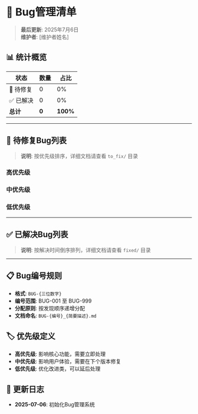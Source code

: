 # 🐛 Bug管理清单

> **最后更新**: 2025年7月6日  
> **维护者**: [维护者姓名]

## 📊 统计概览

| 状态 | 数量 | 占比 |
|------|------|------|
| 🔴 待修复 | 0 | 0% |
| ✅ 已解决 | 0 | 0% |
| **总计** | **0** | **100%** |

---

## 🔴 待修复Bug列表

> **说明**: 按优先级排序，详细文档请查看 `to_fix/` 目录

### 高优先级

<!-- 格式示例：
- **BUG-001** [高DPI缩放问题] - 界面元素在高DPI显示器上显示异常
  - **发现日期**: 2025-07-01
  - **影响程度**: 中等
  - **详细文档**: [to_fix/BUG-001_高DPI缩放问题.md](to_fix/BUG-001_高DPI缩放问题.md)
-->

### 中优先级

### 低优先级

---

## ✅ 已解决Bug列表

> **说明**: 按解决时间倒序排列，详细文档请查看 `fixed/` 目录

<!-- 格式示例：
- **BUG-002** [文件编码错误] - 处理GBK文件时出现乱码 *(已解决)*
  - **发现日期**: 2025-06-15
  - **解决日期**: 2025-06-20
  - **解决方案**: 增加编码自动检测功能
  - **详细文档**: [fixed/BUG-002_文件编码错误.md](fixed/BUG-002_文件编码错误.md)
-->

---

## 📋 Bug编号规则

- **格式**: `BUG-{三位数字}`
- **编号范围**: BUG-001 至 BUG-999
- **分配原则**: 按发现顺序递增分配
- **文档命名**: `BUG-{编号}_{简要描述}.md`

## 🏷️ 优先级定义

- **高优先级**: 影响核心功能，需要立即处理
- **中优先级**: 影响用户体验，需要在下个版本修复
- **低优先级**: 优化改进类，可以延后处理

## 📝 更新日志

- **2025-07-06**: 初始化Bug管理系统
